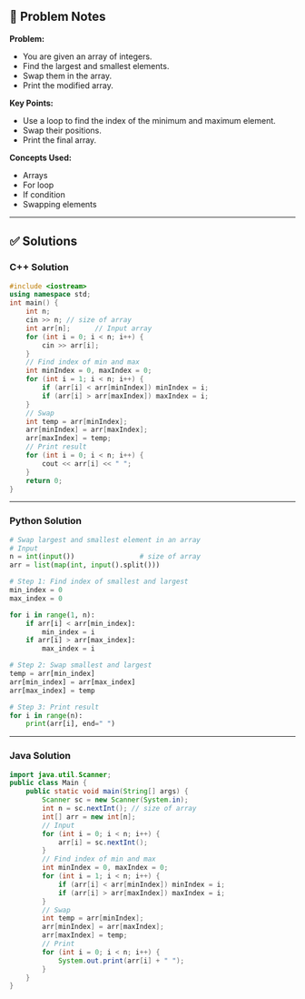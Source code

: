 ## 📝 Problem Notes

**Problem:**

- You are given an array of integers.
- Find the largest and smallest elements.
- Swap them in the array.
- Print the modified array.

**Key Points:**

- Use a loop to find the index of the minimum and maximum element.
- Swap their positions.
- Print the final array.

**Concepts Used:**

- Arrays
- For loop
- If condition
- Swapping elements

---

## ✅ Solutions

### C++ Solution

```c++
#include <iostream> 
using namespace std;  
int main() {     
	int n;     
	cin >> n; // size of array     
	int arr[n];      // Input array     
	for (int i = 0; i < n; i++) {         
		cin >> arr[i];     
	}      
	// Find index of min and max     
	int minIndex = 0, maxIndex = 0;     
	for (int i = 1; i < n; i++) {         
		if (arr[i] < arr[minIndex]) minIndex = i;         
		if (arr[i] > arr[maxIndex]) maxIndex = i;     
	}      
	// Swap     
	int temp = arr[minIndex];     
	arr[minIndex] = arr[maxIndex];     
	arr[maxIndex] = temp;      
	// Print result     
	for (int i = 0; i < n; i++) {         
		cout << arr[i] << " ";     
	}      
	return 0; 
}
```

---

### Python Solution

```python
# Swap largest and smallest element in an array
# Input
n = int(input())                # size of array
arr = list(map(int, input().split()))

# Step 1: Find index of smallest and largest
min_index = 0
max_index = 0

for i in range(1, n):
    if arr[i] < arr[min_index]:
        min_index = i
    if arr[i] > arr[max_index]:
        max_index = i

# Step 2: Swap smallest and largest
temp = arr[min_index]
arr[min_index] = arr[max_index]
arr[max_index] = temp

# Step 3: Print result
for i in range(n):
    print(arr[i], end=" ")

```

---

### Java Solution

```java
import java.util.Scanner;
public class Main {
    public static void main(String[] args) {
        Scanner sc = new Scanner(System.in);
        int n = sc.nextInt(); // size of array
        int[] arr = new int[n];
        // Input
        for (int i = 0; i < n; i++) {
            arr[i] = sc.nextInt();
        }
        // Find index of min and max
        int minIndex = 0, maxIndex = 0;
        for (int i = 1; i < n; i++) {
            if (arr[i] < arr[minIndex]) minIndex = i;
            if (arr[i] > arr[maxIndex]) maxIndex = i;
        }
        // Swap
        int temp = arr[minIndex];
        arr[minIndex] = arr[maxIndex];
        arr[maxIndex] = temp;
        // Print
        for (int i = 0; i < n; i++) {
            System.out.print(arr[i] + " ");
        }
    }
}

```